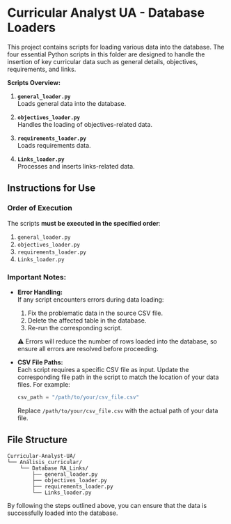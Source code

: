 
# Curricular Analyst UA - Database Loaders

This project contains scripts for loading various data into the database. The four essential Python scripts in this folder are designed to handle the insertion of key curricular data such as general details, objectives, requirements, and links. 

**Scripts Overview:**
1. **`general_loader.py`**  
   Loads general data into the database.

2. **`objectives_loader.py`**  
   Handles the loading of objectives-related data.

3. **`requirements_loader.py`**  
   Loads requirements data.

4. **`Links_loader.py`**  
   Processes and inserts links-related data.

## Instructions for Use

### Order of Execution
The scripts **must be executed in the specified order**:
1. `general_loader.py`
2. `objectives_loader.py`
3. `requirements_loader.py`
4. `Links_loader.py`

### Important Notes:
- **Error Handling:**  
  If any script encounters errors during data loading:
  1. Fix the problematic data in the source CSV file.
  2. Delete the affected table in the database.
  3. Re-run the corresponding script.  

  ⚠️ Errors will reduce the number of rows loaded into the database, so ensure all errors are resolved before proceeding.

- **CSV File Paths:**  
  Each script requires a specific CSV file as input. Update the corresponding file path in the script to match the location of your data files. For example:
  ```python
  csv_path = "/path/to/your/csv_file.csv"
  ```
  Replace `/path/to/your/csv_file.csv` with the actual path of your data file.

## File Structure
```plaintext
Curricular-Analyst-UA/
└── Análisis_curricular/
    └── Database RA_Links/
        ├── general_loader.py
        ├── objectives_loader.py
        ├── requirements_loader.py
        └── Links_loader.py
```

By following the steps outlined above, you can ensure that the data is successfully loaded into the database.
